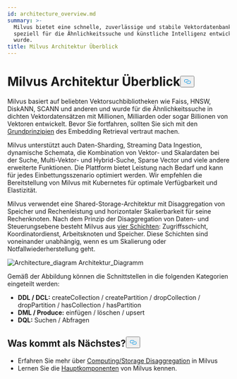 ```yaml
---
id: architecture_overview.md
summary: >-
  Milvus bietet eine schnelle, zuverlässige und stabile Vektordatenbank, die
  speziell für die Ähnlichkeitssuche und künstliche Intelligenz entwickelt
  wurde.
title: Milvus Architektur Überblick
---
```

<h1 id="Milvus-Architecture-Overview" class="common-anchor-header">Milvus Architektur Überblick<button data-href="#Milvus-Architecture-Overview" class="anchor-icon" translate="no">
      <svg translate="no"
        aria-hidden="true"
        focusable="false"
        height="20"
        version="1.1"
        viewBox="0 0 16 16"
        width="16"
      >
        <path
          fill="#0092E4"
          fill-rule="evenodd"
          d="M4 9h1v1H4c-1.5 0-3-1.69-3-3.5S2.55 3 4 3h4c1.45 0 3 1.69 3 3.5 0 1.41-.91 2.72-2 3.25V8.59c.58-.45 1-1.27 1-2.09C10 5.22 8.98 4 8 4H4c-.98 0-2 1.22-2 2.5S3 9 4 9zm9-3h-1v1h1c1 0 2 1.22 2 2.5S13.98 12 13 12H9c-.98 0-2-1.22-2-2.5 0-.83.42-1.64 1-2.09V6.25c-1.09.53-2 1.84-2 3.25C6 11.31 7.55 13 9 13h4c1.45 0 3-1.69 3-3.5S14.5 6 13 6z"
        ></path>
      </svg>
    </button></h1><p>Milvus basiert auf beliebten Vektorsuchbibliotheken wie Faiss, HNSW, DiskANN, SCANN und anderen und wurde für die Ähnlichkeitssuche in dichten Vektordatensätzen mit Millionen, Milliarden oder sogar Billionen von Vektoren entwickelt. Bevor Sie fortfahren, sollten Sie sich mit den <a href="/docs/de/glossary.md">Grundprinzipien</a> des Embedding Retrieval vertraut machen.</p>
<p>Milvus unterstützt auch Daten-Sharding, Streaming Data Ingestion, dynamische Schemata, die Kombination von Vektor- und Skalardaten bei der Suche, Multi-Vektor- und Hybrid-Suche, Sparse Vector und viele andere erweiterte Funktionen. Die Plattform bietet Leistung nach Bedarf und kann für jedes Einbettungsszenario optimiert werden. Wir empfehlen die Bereitstellung von Milvus mit Kubernetes für optimale Verfügbarkeit und Elastizität.</p>
<p>Milvus verwendet eine Shared-Storage-Architektur mit Disaggregation von Speicher und Rechenleistung und horizontaler Skalierbarkeit für seine Rechenknoten. Nach dem Prinzip der Disaggregation von Daten- und Steuerungsebene besteht Milvus aus <a href="/docs/de/four_layers.md">vier Schichten</a>: Zugriffsschicht, Koordinatordienst, Arbeitsknoten und Speicher. Diese Schichten sind voneinander unabhängig, wenn es um Skalierung oder Notfallwiederherstellung geht.</p>
<p>
  
   <span class="img-wrapper"> <img translate="no" src="/docs/v2.4.x/assets/milvus_architecture.png" alt="Architecture_diagram" class="doc-image" id="architecture_diagram" />
   </span> <span class="img-wrapper"> <span>Architektur_Diagramm</span> </span></p>
<p>Gemäß der Abbildung können die Schnittstellen in die folgenden Kategorien eingeteilt werden:</p>
<ul>
<li><strong>DDL / DCL:</strong> createCollection / createPartition / dropCollection / dropPartition / hasCollection / hasPartition</li>
<li><strong>DML / Produce:</strong> einfügen / löschen / upsert</li>
<li><strong>DQL:</strong> Suchen / Abfragen</li>
</ul>
<h2 id="Whats-next" class="common-anchor-header">Was kommt als Nächstes?<button data-href="#Whats-next" class="anchor-icon" translate="no">
      <svg translate="no"
        aria-hidden="true"
        focusable="false"
        height="20"
        version="1.1"
        viewBox="0 0 16 16"
        width="16"
      >
        <path
          fill="#0092E4"
          fill-rule="evenodd"
          d="M4 9h1v1H4c-1.5 0-3-1.69-3-3.5S2.55 3 4 3h4c1.45 0 3 1.69 3 3.5 0 1.41-.91 2.72-2 3.25V8.59c.58-.45 1-1.27 1-2.09C10 5.22 8.98 4 8 4H4c-.98 0-2 1.22-2 2.5S3 9 4 9zm9-3h-1v1h1c1 0 2 1.22 2 2.5S13.98 12 13 12H9c-.98 0-2-1.22-2-2.5 0-.83.42-1.64 1-2.09V6.25c-1.09.53-2 1.84-2 3.25C6 11.31 7.55 13 9 13h4c1.45 0 3-1.69 3-3.5S14.5 6 13 6z"
        ></path>
      </svg>
    </button></h2><ul>
<li>Erfahren Sie mehr über <a href="/docs/de/four_layers.md">Computing/Storage Disaggregation</a> in Milvus</li>
<li>Lernen Sie die <a href="/docs/de/main_components.md">Hauptkomponenten</a> von Milvus kennen.</li>
</ul>
